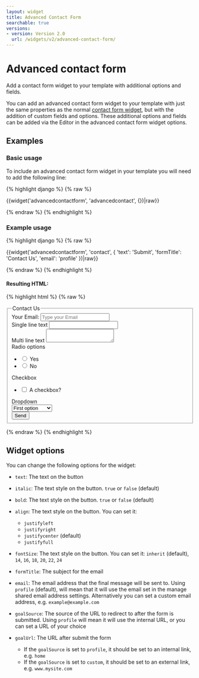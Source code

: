 ```yaml
---
layout: widget
title: Advanced Contact Form
searchable: true
versions:
- version: Version 2.0
  url: /widgets/v2/advanced-contact-form/
---
```


# Advanced contact form

Add a contact form widget to your template with additional options and fields.

You can add an advanced contact form widget to your template with just the same properties as the normal [contact form widget](/widgets/v2/contact-form/), but with the addition of custom fields and options. These additional options and fields can be added via the Editor in the advanced contact form widget options.

## Examples

### Basic usage

To include an advanced contact form widget in your template you will need to add the following line:

{% highlight django %}
{% raw %}

  {{widget('advancedcontactform', 'advancedcontact', {})|raw}}

{% endraw %}
{% endhighlight %}

### Example usage

{% highlight django %}
{% raw %}

  {{widget('advancedcontactform', 'contact', {
    'text': 'Submit',
    'formTitle': 'Contact Us',
    'email': 'profile'
  })|raw}}

{% endraw %}
{% endhighlight %}

#### Resulting HTML:

{% highlight html %}
{% raw %}

<div class="bk-advancedcontactform  advancedcontactform  widget__advancedcontactform">
  <form action="" method="post" class="form  advancedcontactform__form js-form">
    <fieldset class="fieldset  advancedcontactform__fieldset">
      <legend class="legend  advancedcontactform__legend">Contact Us</legend>
      <div class="form-body  advancedcontactform__form-body">
        <div class="form-group  advancedcontactform__form-group">
          <label class="label  label--email  advancedcontactform__label" for="page-zones__main-widgets__advancedcontactform-email__input--email">Your Email:</label>
          <input type="email" class="input  input--email  input--single-line  advancedcontactform__input  js-email-input" placeholder="Type your Email" name="page-zones__main-widgets__advancedcontactform-email__input--email" id="page-zones__main-widgets__advancedcontactform-email__input--email">
        </div>
        <div class="form-group  advancedcontactform__form-group">
          <label class="label  label--single-line  advancedcontactform__label" for="page-zones__main-widgets__advancedcontactform-singleline_0__textarea--message" title="singleline_0" name="page-zones__main-widgets__advancedcontactform-singleline_0"> Single line text</label>
          <input type="text" class="input  input--text  input--single-line  advancedcontactform__input  js-singleline-input singleline_0 js-input-singleline_0" name="page-zones__main-widgets__advancedcontactform__input--single-line" title="singleline_0">
        </div>
        <div class="form-group  advancedcontactform__form-group">
          <label class="label  label--message  advancedcontactform__label" for="page-zones__main-widgets__advancedcontactform-multiline_0__textarea--message">Multi line text</label>
          <textarea class="textarea  textarea--message  advancedcontactform__textarea  js-message-input multiline_0 js-input-multiline_0" name="page-zones__main-widgets__advancedcontactform-multiline_0__textarea--message" id="page-zones__main-widgets__advancedcontactform-multiline_0__textarea--message"></textarea>
        </div>
        <div class="form-group  advancedcontactform__form-group">
          <label class="label  label--radio  advancedcontactform__label" title="radiobutton_0" name="page-zones__main-widgets__advancedcontactform-radiobutton_0__label--radio"> Radio options</label>
          <ul class="option-list  option-list--radio  advancedcontactform__option-list">
            <li class="option-item option-item--radio">
              <input type="radio" class="input  input--radio advancedcontactform__input radiobutton_0_option_1 js-input-radio js-input-radiobutton_0_option_1" name="page-zones__main-widgets__advancedcontactform--radio" value="Yes" title="radiobutton_0_option_1">
              <label class="label  label--radio  advancedcontactform__label" title="radiobutton_0_option_1" name="page-zones__main-widgets__advancedcontactform-radiobutton_0_option_1__label--radio">Yes</label>
            </li>
            <li class="option-item option-item--radio">
              <input type="radio" class="input  input--radio advancedcontactform__input radiobutton_0_option_2 js-input-radio js-input-radiobutton_0_option_2" name="page-zones__main-widgets__advancedcontactform--radio" value="No" title="radiobutton_0_option_2">
              <label class="label  label--radio  advancedcontactform__label" title="radiobutton_0_option_2" name="page-zones__main-widgets__advancedcontactform-radiobutton_0_option_2__label--radio">No</label>
            </li>
          </ul>
        </div>
        <div class="form-group  advancedcontactform__form-group">
          <label class="label  label--checkbox  advancedcontactform__label" title="checkbox_0" name="page-zones__main-widgets__advancedcontactform-checkbox_0__label--checkbox"> Checkbox</label>
          <ul class="option-list  option-list--checkbox  advancedcontactform__option-list">
            <li class="option-item option-item--checkbox">
              <input type="checkbox" class="input  input--checkbox  advancedcontactform__input  js-input-checkbox checkbox_0_option_1 js-input-checkbox_0_option_1" name="page-zones__main-widgets__advancedcontactform__input--checkbox" value="A checkbox?" title="checkbox_0_option_1">
              <label class="label  label--checkbox  advancedcontactform__label" title="checkbox_0_option_1" name="page-zones__main-widgets__advancedcontactform-checkbox_0_option_1__label--checkbox">A checkbox?</label>
            </li>
          </ul>
        </div>
        <div class="form-group  advancedcontactform__form-group">
          <label class="label  label--select  advancedcontactform__label" title="dropdown_0" name="page-zones__main-widgets__advancedcontactform-dropdown_0__label--select"> Dropdown</label>
          <div class="select-wrap">
            <select class="select  advancedcontactform__select  js-input-select dropdown-menu-dropdown_0 js-input-dropdown_0">
              <option value="First option">First option</option>
              <option value="Second option">Second option</option>
              <option value="Third option">Third option</option>
            </select>
          </div>
        </div>
        <div class="form-group  advancedcontactform__form-group">
          <button class="button  button--submit js-button  advancedcontactform__button" type="submit">Send</button>
        </div>
      </div>
    </fieldset>
  </form>
</div>

{% endraw %}
{% endhighlight %}

## Widget options

You can change the following options for the widget:

* ```text```: The text on the button

* ```italic```: The text style on the button. ```true``` or ```false``` (default)

* ```bold```: The text style on the button. ```true``` or ```false``` (default)

* ```align```: The text style on the button. You can set it: 

  * ```justifyleft```
  * ```justifyright```
  * ```justifycenter``` (default)
  * ```justifyfull```

* ```fontSize```: The text style on the button. You can set it: 
  ```inherit``` (default), ```14```, ```16```, ```18```, ```20```, ```22```, ```24```

* ```formTitle```: The subject for the email

* ```email```: The email address that the final message will be sent to. Using ```profile``` (default), will mean that it will use the email set in the manage shared email address settings. Alternatively you can set a custom email address, e.g. ```example@example.com```

* ```goalSource```: The source of the URL to redirect to after the form is submitted.
  Using ```profile``` will mean it will use the internal URL, or you can set a URL of your choice

* ```goalUrl```: The URL after submit the form

  * If the ```goalSource``` is set to ```profile```, it should be set to an internal link, e.g. ```home```
  * If the ```goalSource``` is set to ```custom```, it should be set to an external link, e.g. ```www.mysite.com```

